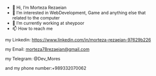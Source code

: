 - 👋 Hi, I’m Morteza Rezaeian
- 👀 I’m interested in WebDevelopment, Game and anything else that related to the computer
- 🌱 I’m currently working at sheypoor
- 📫 How to reach me 

my Linkedin: https://www.linkedin.com/in/morteza-rezaeian-97629b226

my Email: morteza78rezaeian@gmail.com

my Telegram: @Dev_Mores

and my phone number:+989332070062



